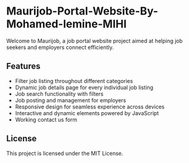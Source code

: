 # Maurijob-Portal-Website-By-Mohamed-lemine-MIHI

Welcome to Maurijob, a job portal website project aimed at helping job seekers and employers connect efficiently.

## Features
- Filter job listing throughout different categories
- Dynamic job details page for every individual job listing
- Job search functionality with filters
- Job posting and management for employers
- Responsive design for seamless experience across devices
- Interactive and dynamic elements powered by JavaScript
- Working contact us form

## License
This project is licensed under the MIT License.

